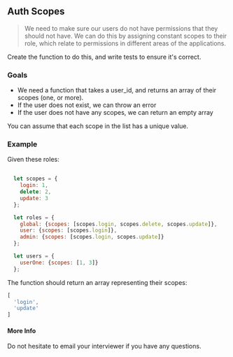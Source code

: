 ## Auth Scopes

> We need to make sure our users do not have permissions that they should not have. We can do this
> by assigning constant scopes to their role, which relate to permissions in different areas of the
> applications.

Create the function to do this, and write tests to ensure it's correct.

### Goals

*   We need a function that takes a user_id, and returns an array of their scopes (one, or more). 
*   If the user does not exist, we can throw an error
*   If the user does not have any scopes, we can return an empty array

You can assume that each scope in the list has a unique value.

### Example

Given these roles:

```js
  
  let scopes = {
    login: 1,
    delete: 2,
    update: 3
  };

  let roles = {
    global: {scopes: [scopes.login, scopes.delete, scopes.update]},
    user: {scopes: [scopes.login]},
    admin: {scopes: [scopes.login, scopes.update]}
  };

  let users = {
    userOne: {scopes: [1, 3]}
  };
```

The function should return an array representing their scopes:

```js
[
  'login',
  'update'
]
```

#### More Info

Do not hesitate to email your interviewer if you have any questions.
